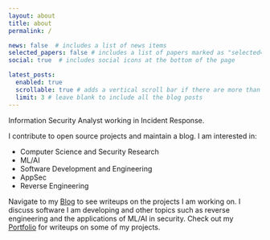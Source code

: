 ```yaml
---
layout: about
title: about
permalink: /

news: false  # includes a list of news items
selected_papers: false # includes a list of papers marked as "selected={true}"
social: true  # includes social icons at the bottom of the page

latest_posts:
  enabled: true
  scrollable: true # adds a vertical scroll bar if there are more than 3 new posts items
  limit: 3 # leave blank to include all the blog posts
---
```


Information Security Analyst working in Incident Response.

I contribute to open source projects and maintain a blog. 
I am interested in:
- Computer Science and Security Research
- ML/AI
- Software Development and Engineering
- AppSec
- Reverse Engineering

Navigate to my [Blog](/blog) to see writeups on the projects I am working on. I discuss software I am developing and other topics such as reverse engineering and the applications of ML/AI in security. Check out my [Portfolio](/portfolio) for writeups on some of my projects.